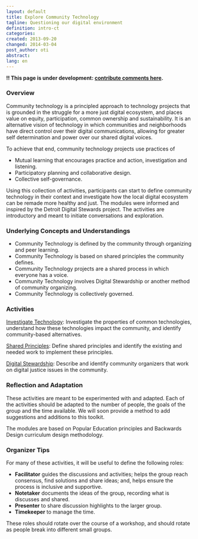 ```yaml
---
layout: default
title: Explore Community Technology
tagline: Questioning our digital environment
definition: intro-ct
categories: 
created: 2013-09-20
changed: 2014-03-04
post_author: oti
abstract: 
lang: en
---
```


<strong>!! This page is under development: <a href="https://docs.google.com/document/d/1ztkO-980LahZ5Q7_YzdLiMLbuL4mlwy234e8oOBnUYY/edit?usp=sharing">contribute comments here</a>.</strong>

<h3>Overview</h3>
Community technology is a principled approach to technology projects that is grounded in the struggle for a more just digital ecosystem, and places value on equity, participation, common ownership and sustainability.  It is an alternative vision of technology in which communities and neighborhoods have direct control over their digital communications, allowing for greater self determination and power over our shared digital voices. 

To achieve that end, community technology projects use practices of
<ul>
<li>Mutual learning that encourages practice and action, investigation and listening.</li>
<li>Participatory planning and collaborative design.</li>
<li>Collective self-governance.</li>
</ul>

Using this collection of activities, participants can start to define community technology in their context and investigate how the local digital ecosystem can be remade more healthy and just. The modules were informed and inspired by the Detroit Digital Stewards project. The activities are introductory and meant to initiate conversations and exploration.

<h3>Underlying Concepts and Understandings</h3>
<ul>
<li>Community Technology is defined by the community through organizing and peer learning.</li>
<li>Community Technology is based on shared principles the community defines.</li>
<li>Community Technology projects are a shared process in which everyone has a voice.</li>
<li>Community Technology involves Digital Stewardship or another method of community organizing.</li>
<li>Community Technology is collectively governed.</li>
</ul>

<h3>Activities</h3>

<p><A href="https://docs.google.com/document/d/1FKZWC7IccLOEizhMgIBddajS57oNhnX9CY72NKyr8b8/edit?usp=sharing">Investigate Technology</a>: Investigate the properties of common technologies, understand how these technologies impact the community, and identify community-based alternatives. </p>

<p><a href="https://docs.google.com/a/opentechinstitute.org/document/d/1xczsTfVE-0x8R_43QY__Sx5poLixYUrUGPdr0EnhduU/edit?usp=sharing">Shared Principles</a>: Define shared principles and identify the existing and needed work to implement these principles.<p>

<p><a href="https://docs.google.com/document/d/1u_p61Ub2aXmJwbjZ-2f_oKR_57iDtTQaNiTIeziG5V0/edit?usp=sharing">Digital Stewardship</a>: Describe and identify community organizers that work on digital justice issues in the community.</p>

<!--
<p><a href="">Collective Ownership:</a></p>
<p><a href="">Participatory Planning and Cooperative Design</a></p>
-->

<h3>Reflection and Adaptation</h3>
<p>These activities are meant to be experimented with and adapted. Each of the activities should be adapted to the number of people, the goals of the group and the time available. We will soon provide a method to add suggestions and additions to this toolkit.</p>

<p>The modules are based on Popular Education principles and Backwards Design curriculum design methodology.</p>

<h3>Organizer Tips</h3>

<p>For many of these activities, it will be useful to define the following roles:</p>
<ul><li><strong>Facilitator</strong> guides the discussions and activities; helps the group reach consensus, find solutions and share ideas; and, helps ensure the process is inclusive and supportive.</li>
<li><strong>Notetaker</strong> documents the ideas of the group, recording what is discusses and shared.</li>
<li><strong>Presenter</strong> to share discussion highlights to the larger group.</li>
<li><strong>Timekeeper</strong> to manage the time.</li>
</ul>

<p>These roles should rotate over the course of a workshop, and should rotate as people break into different small groups.</p>


